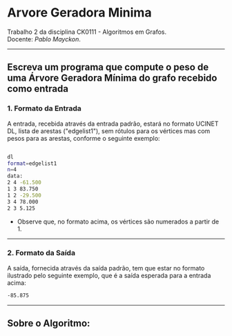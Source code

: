 # Arvore Geradora Minima 

Trabalho 2 da disciplina CK0111 - Algoritmos em Grafos.<br>
Docente: *Pablo Mayckon*.<br>

---
## Escreva um programa que compute o peso de uma Árvore Geradora Mínima do grafo recebido como entrada

### 1. Formato da Entrada

A entrada, recebida através da entrada padrão, estará no formato UCINET DL, lista de arestas ("edgelist1"), sem rótulos para os vértices mas com pesos para as arestas, conforme o seguinte exemplo:

```bash

dl
format=edgelist1
n=4
data:
2 4 -61.500
1 3 83.750
1 2 -29.500
3 4 78.000
2 3 5.125
```

- Observe que, no formato acima, os vértices são numerados a partir de 1.

---

### 2. Formato da Saída

A saída, fornecida através da saída padrão, tem que estar no formato ilustrado pelo seguinte exemplo, que é a saída esperada para a entrada acima:

```bash
-85.875
```

---

## Sobre o Algoritmo:

